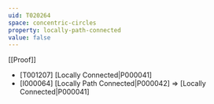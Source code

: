 ```yaml
---
uid: T020264
space: concentric-circles
property: locally-path-connected
value: false
---
```

[[Proof]]

* [T001207] [Locally Connected|P000041]
* [I000064] [Locally Path Connected|P000042] => [Locally Connected|P000041]


